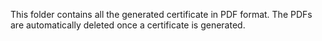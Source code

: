 This folder contains all the generated certificate in PDF format. The PDFs are automatically deleted once a certificate is generated.